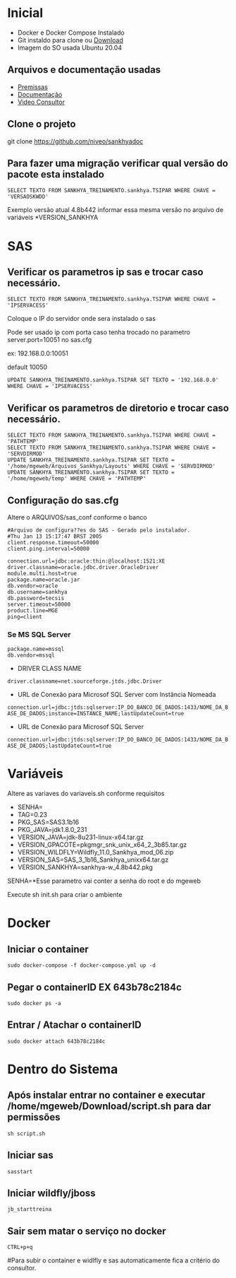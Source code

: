 
# Inicial
- Docker e Docker Compose Instalado
- Git instaldo para clone ou [Download](https://github.com/niveo/sankhyadoc)
- Imagem do SO usada Ubuntu 20.04

## Arquivos e documentação usadas
- [Premissas](https://ajuda.sankhya.com.br/hc/pt-br/articles/360045373654-Premissas-e-Pr%C3%A9-requisitos-para-implanta%C3%A7%C3%A3o)
- [Documentação](https://ajuda.sankhya.com.br/hc/pt-br/articles/360045547894-Manual-de-Instala%C3%A7%C3%A3o-SankhyaW-em-Ambiente-Linux) 
- [Video Consultor](https://vimeo.com/639201281)

## Clone o projeto
git clone https://github.com/niveo/sankhyadoc

## Para fazer uma migração verificar qual versão do pacote esta instalado
`SELECT TEXTO FROM SANKHYA_TREINAMENTO.sankhya.TSIPAR WHERE CHAVE = 'VERSAOSKWDD'`

Exemplo versão atual 4.8b442 informar essa mesma versão no arquivo de variáveis *VERSION_SANKHYA


# SAS

## Verificar os parametros ip sas e trocar caso necessário.
```SELECT TEXTO FROM SANKHYA_TREINAMENTO.sankhya.TSIPAR WHERE CHAVE = 'IPSERVACESS'```

Coloque o IP do servidor onde sera instalado o sas

Pode ser usado ip com porta caso tenha trocado no parametro server.port=10051 no sas.cfg

ex: 192.168.0.0:10051

default 10050

```UPDATE SANKHYA_TREINAMENTO.sankhya.TSIPAR SET TEXTO = '192.168.0.0' WHERE CHAVE = 'IPSERVACESS'```

## Verificar os parametros de diretorio e  trocar caso necessário.
```
SELECT TEXTO FROM SANKHYA_TREINAMENTO.sankhya.TSIPAR WHERE CHAVE = 'PATHTEMP'
SELECT TEXTO FROM SANKHYA_TREINAMENTO.sankhya.TSIPAR WHERE CHAVE = 'SERVDIRMOD'
UPDATE SANKHYA_TREINAMENTO.sankhya.TSIPAR SET TEXTO = '/home/mgeweb/Arquivos_Sankhya/Layouts' WHERE CHAVE = 'SERVDIRMOD'
UPDATE SANKHYA_TREINAMENTO.sankhya.TSIPAR SET TEXTO = '/home/mgeweb/temp' WHERE CHAVE = 'PATHTEMP'
```

## Configuração do sas.cfg
Altere o ARQUIVOS/sas_conf conforme o banco

```
#Arquivo de configura??es do SAS - Gerado pelo instalador.
#Thu Jan 13 15:17:47 BRST 2005
client.response.timeout=50000
client.ping.interval=50000

connection.url=jdbc:oracle:thin:@localhost:1521:XE
driver.classname=oracle.jdbc.driver.OracleDriver
module.multi.host=true
package.name=oracle.jar
db.vendor=oracle
db.username=sankhya
db.password=tecsis
server.timeout=50000
product.line=MGE
ping=client
```

### Se MS SQL Server ###
```
package.name=mssql
db.vendor=mssql
```

- DRIVER CLASS NAME

`driver.classname=net.sourceforge.jtds.jdbc.Driver`

- URL de Conexão para Microsof SQL Server com Instância Nomeada

`connection.url=jdbc:jtds:sqlserver:IP_DO_BANCO_DE_DADOS:1433/NOME_DA_BASE_DE_DADOS;instance=INSTANCE_NAME;lastUpdateCount=true`

- URL de Conexão para Microsof SQL Server

`connection.url=jdbc:jtds:sqlserver:IP_DO_BANCO_DE_DADOS:1433/NOME_DA_BASE_DE_DADOS;lastUpdateCount=true`


# Variáveis 
Altere as variaves do variaveis.sh conforme requisitos

- SENHA=
- TAG=0.23
- PKG_SAS=SAS3.1b16
- PKG_JAVA=jdk1.8.0_231
- VERSION_JAVA=jdk-8u231-linux-x64.tar.gz
- VERSION_GPACOTE=pkgmgr_snk_unix_x64_2_3b85.tar.gz
- VERSION_WILDFLY=Wildfly_11.0_Sankhya_mod_06.zip
- VERSION_SAS=SAS_3_1b16_Sankhya_unixx64.tar.gz
- VERSION_SANKHYA=sankhya-w_4.8b442.pkg

SENHA=*Esse parametro vai conter a senha do root e do mgeweb

Execute sh init.sh para criar o ambiente


# Docker
## Iniciar o container
```sudo docker-compose -f docker-compose.yml up -d```


## Pegar o containerID EX 643b78c2184c
`sudo docker ps -a`

## Entrar / Atachar o containerID
`sudo docker attach 643b78c2184c`

# Dentro do Sistema

## Após instalar entrar no container e executar /home/mgeweb/Download/script.sh  para dar permissões
`sh script.sh`

## Iniciar sas
`sasstart`

## Iniciar wildfly/jboss
`jb_starttreina`

## Sair sem matar o serviço no docker
`CTRL+p+q`


#Para subir o container e widlfly e sas automaticamente fica a critério do consultor.
